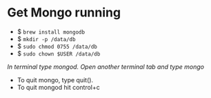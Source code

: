 # Get Mongo running

- $ `brew install mongodb`
- $ `mkdir -p /data/db`
- $ `sudo chmod 0755 /data/db`
- $ `sudo chown $USER /data/db`

*In terminal type mongod.*
*Open another terminal tab and type mongo*

- To quit mongo, type quit(). 
- To quit mongod hit control+c
